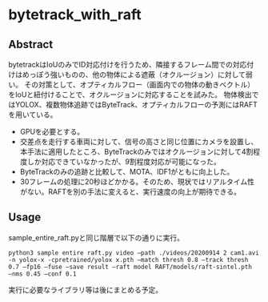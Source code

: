 # bytetrack_with_raft

## Abstract
bytetrackはIoUのみでID対応付けを行うため、隣接するフレーム間での対応付けはめっぽう強いものの、他の物体による遮蔽（オクルージョン）に対して弱い。
その対策として、オプティカルフロー（画面内での物体の動きベクトル）をIoUと紐付けることで、オクルージョンに対応することを試みた。
物体検出ではYOLOX、複数物体追跡ではByteTrack、オプティカルフローの予測にはRAFTを用いている。

+ GPUを必要とする。
+ 交差点を走行する車両に対して、信号の高さと同じ位置にカメラを設置し、本手法に適用したところ、ByteTrackのみではオクルージョンに対して4割程度しか対応できていなかったが、9割程度対応が可能になった。
+ ByteTrackのみの追跡と比較して、MOTA、IDF1がともに向上した。
+ 30フレームの処理に20秒ほどかかる。そのため、現状ではリアルタイム性がない。RAFTを別の手法に変えると、実行速度の向上が期待できる。

## Usage
sample_entire_raft.pyと同じ階層で以下の通りに実行。
```
python3 sample entire raft.py video –path ./videos/20200914 2 cam1.avi -n yolox-x -cpretrained/yolox x.pth –match thresh 0.8 –track thresh 0.7 –fp16 –fuse –save result –raft model RAFT/models/raft-sintel.pth
–nms 0.45 –conf 0.1
```

実行に必要なライブラリ等は後にまとめる予定。
